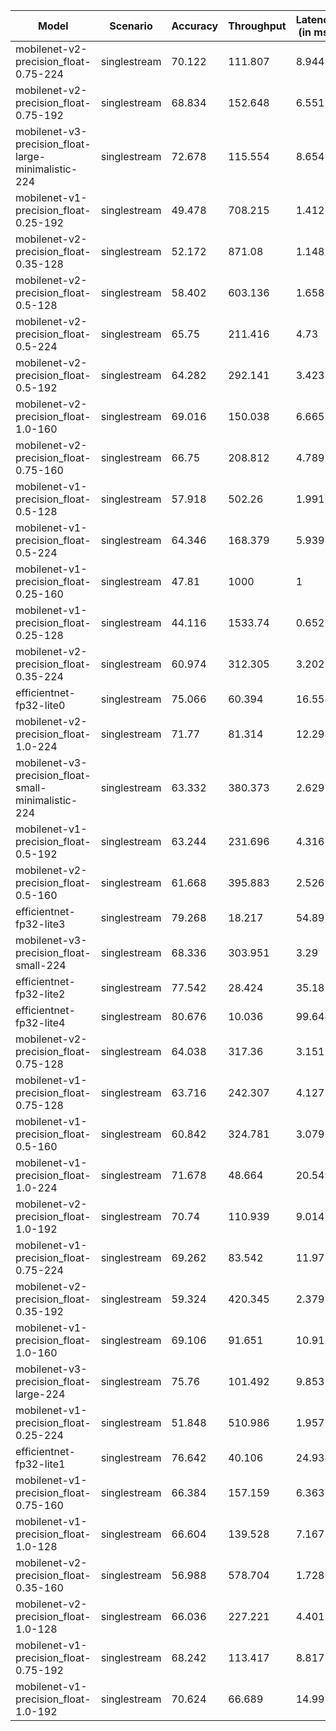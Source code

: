 | Model                                               | Scenario     |   Accuracy |   Throughput |   Latency (in ms) |
|-----------------------------------------------------|--------------|------------|--------------|-------------------|
| mobilenet-v2-precision_float-0.75-224               | singlestream |     70.122 |      111.807 |             8.944 |
| mobilenet-v2-precision_float-0.75-192               | singlestream |     68.834 |      152.648 |             6.551 |
| mobilenet-v3-precision_float-large-minimalistic-224 | singlestream |     72.678 |      115.554 |             8.654 |
| mobilenet-v1-precision_float-0.25-192               | singlestream |     49.478 |      708.215 |             1.412 |
| mobilenet-v2-precision_float-0.35-128               | singlestream |     52.172 |      871.08  |             1.148 |
| mobilenet-v2-precision_float-0.5-128                | singlestream |     58.402 |      603.136 |             1.658 |
| mobilenet-v2-precision_float-0.5-224                | singlestream |     65.75  |      211.416 |             4.73  |
| mobilenet-v2-precision_float-0.5-192                | singlestream |     64.282 |      292.141 |             3.423 |
| mobilenet-v2-precision_float-1.0-160                | singlestream |     69.016 |      150.038 |             6.665 |
| mobilenet-v2-precision_float-0.75-160               | singlestream |     66.75  |      208.812 |             4.789 |
| mobilenet-v1-precision_float-0.5-128                | singlestream |     57.918 |      502.26  |             1.991 |
| mobilenet-v1-precision_float-0.5-224                | singlestream |     64.346 |      168.379 |             5.939 |
| mobilenet-v1-precision_float-0.25-160               | singlestream |     47.81  |     1000     |             1     |
| mobilenet-v1-precision_float-0.25-128               | singlestream |     44.116 |     1533.74  |             0.652 |
| mobilenet-v2-precision_float-0.35-224               | singlestream |     60.974 |      312.305 |             3.202 |
| efficientnet-fp32-lite0                             | singlestream |     75.066 |       60.394 |            16.558 |
| mobilenet-v2-precision_float-1.0-224                | singlestream |     71.77  |       81.314 |            12.298 |
| mobilenet-v3-precision_float-small-minimalistic-224 | singlestream |     63.332 |      380.373 |             2.629 |
| mobilenet-v1-precision_float-0.5-192                | singlestream |     63.244 |      231.696 |             4.316 |
| mobilenet-v2-precision_float-0.5-160                | singlestream |     61.668 |      395.883 |             2.526 |
| efficientnet-fp32-lite3                             | singlestream |     79.268 |       18.217 |            54.895 |
| mobilenet-v3-precision_float-small-224              | singlestream |     68.336 |      303.951 |             3.29  |
| efficientnet-fp32-lite2                             | singlestream |     77.542 |       28.424 |            35.181 |
| efficientnet-fp32-lite4                             | singlestream |     80.676 |       10.036 |            99.644 |
| mobilenet-v2-precision_float-0.75-128               | singlestream |     64.038 |      317.36  |             3.151 |
| mobilenet-v1-precision_float-0.75-128               | singlestream |     63.716 |      242.307 |             4.127 |
| mobilenet-v1-precision_float-0.5-160                | singlestream |     60.842 |      324.781 |             3.079 |
| mobilenet-v1-precision_float-1.0-224                | singlestream |     71.678 |       48.664 |            20.549 |
| mobilenet-v2-precision_float-1.0-192                | singlestream |     70.74  |      110.939 |             9.014 |
| mobilenet-v1-precision_float-0.75-224               | singlestream |     69.262 |       83.542 |            11.97  |
| mobilenet-v2-precision_float-0.35-192               | singlestream |     59.324 |      420.345 |             2.379 |
| mobilenet-v1-precision_float-1.0-160                | singlestream |     69.106 |       91.651 |            10.911 |
| mobilenet-v3-precision_float-large-224              | singlestream |     75.76  |      101.492 |             9.853 |
| mobilenet-v1-precision_float-0.25-224               | singlestream |     51.848 |      510.986 |             1.957 |
| efficientnet-fp32-lite1                             | singlestream |     76.642 |       40.106 |            24.934 |
| mobilenet-v1-precision_float-0.75-160               | singlestream |     66.384 |      157.159 |             6.363 |
| mobilenet-v1-precision_float-1.0-128                | singlestream |     66.604 |      139.528 |             7.167 |
| mobilenet-v2-precision_float-0.35-160               | singlestream |     56.988 |      578.704 |             1.728 |
| mobilenet-v2-precision_float-1.0-128                | singlestream |     66.036 |      227.221 |             4.401 |
| mobilenet-v1-precision_float-0.75-192               | singlestream |     68.242 |      113.417 |             8.817 |
| mobilenet-v1-precision_float-1.0-192                | singlestream |     70.624 |       66.689 |            14.995 |